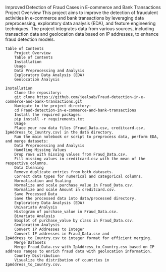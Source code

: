 Improved Detection of Fraud Cases in E-commerce and Bank Transactions
Project Overview
This project aims to improve the detection of fraudulent activities in e-commerce and bank transactions by leveraging data preprocessing, exploratory data analysis (EDA), and feature engineering techniques. The project integrates data from various sources, including transaction data and geolocation data based on IP addresses, to enhance fraud detection models.

    Table of Contents
        Project Overview
        Table of Contents
        Installation
        Usage
        Data Preprocessing and Analysis
        Exploratory Data Analysis (EDA)
        Geolocation Analysis

    Installation
        Clone the repository:
        git clone https://github.com/jealsab/Fraud-detection-in-e-commerce-and-bank-transactions.git
        Navigate to the project directory:
        cd Fraud-detection-in-e-commerce-and-bank-transactions
        Install the required packages:
        pip install -r requirements.txt
        Usage
        Place your raw data files (Fraud_Data.csv, creditcard.csv, IpAddress_to_Country.csv) in the data directory.
        Run the main notebook or script to preprocess data, perform EDA, and merge datasets:
        Data Preprocessing and Analysis
        Handling Missing Values
        Drop rows with missing values from Fraud_Data.csv.
        Fill missing values in creditcard.csv with the mean of the respective columns.
        Data Cleaning
        Remove duplicate entries from both datasets.
        Correct data types for numerical and categorical columns.
        Normalization and Scaling
        Normalize and scale purchase_value in Fraud_Data.csv.
        Normalize and scale Amount in creditcard.csv.
        Save Processed Data
        Save the processed data into data/processed directory.
        Exploratory Data Analysis (EDA)
        Univariate Analysis
        Histogram of purchase_value in Fraud_Data.csv.
        Bivariate Analysis
        Boxplot of purchase_value by class in Fraud_Data.csv.
        Geolocation Analysis
        Convert IP Addresses to Integer
        Convert IP addresses in Fraud_Data.csv and IpAddress_to_Country.csv to integer format for efficient merging.
        Merge Datasets
        Merge Fraud_Data.csv with IpAddress_to_Country.csv based on IP address ranges to enrich fraud data with geolocation information.
        Country Distribution
        Visualize the distribution of countries in IpAddress_to_Country.csv.
